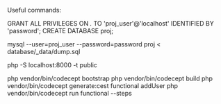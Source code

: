 Useful commands:

GRANT ALL PRIVILEGES ON *.* TO 'proj_user'@'localhost' IDENTIFIED BY 'password';
CREATE DATABASE proj;

mysql --user=proj_user --password=password proj < database/_data/dump.sql

php -S localhost:8000 -t public

php vendor/bin/codecept bootstrap 
php vendor/bin/codecept build
php vendor/bin/codecept generate:cest functional addUser
php vendor/bin/codecept run functional --steps
